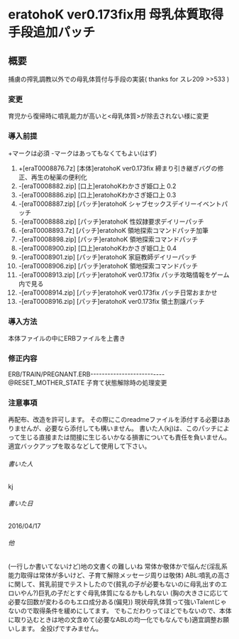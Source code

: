# eratohoK ver0.173fix用 母乳体質取得手段追加パッチ
## 概要
捕虜の搾乳調教以外での母乳体質付与手段の実装( thanks for スレ209 >>533 )

### 変更
育児から復帰時に噴乳能力が高いと<母乳体質>が除去されない様に変更

### 導入前提  
 +マークは必須 -マークはあってもなくてもよい(はず)
1.	+[eraT0008876.7z]	[本体]eratohoK ver0.173fix 締まり引き継ぎバグの修正、再生の秘薬の便利化  
2.	-[eraT0008882.zip]	[口上]eratohoKわかさぎ姫口上 0.2  
3.	-[eraT0008886.zip]	[口上]eratohoKわかさぎ姫口上 0.3  
4.	-[eraT0008887.zip]	[パッチ]eratohoK シャブセックスデイリーイベントパッチ  
5.	-[eraT0008888.zip]	[パッチ]eratohoK 性奴隷要求デイリーパッチ  
6.	-[eraT0008893.7z]	[パッチ]eratohoK 領地探索コマンドパッチ加筆  
7.	-[eraT0008898.zip]	[パッチ]eratohoK 領地探索コマンドパッチ  
8.	-[eraT0008900.zip]	[口上]eratohoKわかさぎ姫口上 0.4  
9.	-[eraT0008901.zip]	[パッチ]eratohoK 家庭教師デイリーパッチ  
10.	-[eraT0008906.zip]	[パッチ]eratohoK 領地探索コマンドパッチ  
11.	-[eraT0008913.zip]	[パッチ]eratohoK ver0.173fix パッチ攻略情報をゲーム内で見る  
12.	-[eraT0008914.zip]	[パッチ]eratohoK ver0.173fix パッチ日常おまかせ  
13.	-[eraT0008916.zip]	[パッチ]eratohoK ver0.173fix 領土割譲パッチ  

### 導入方法
本体ファイルの中にERBファイルを上書き

### 修正内容
ERB/TRAIN/PREGNANT.ERB--------------------------@RESET_MOTHER_STATE 子育て状態解除時の処理変更


### 注意事項
再配布、改造を許可します。
その際にこのreadmeファイルを添付する必要はありませんが、必要なら添付しても構いません。
書いた人(kj)は、このパッチによって生じる直接または間接に生じるいかなる損害についても責任を負いません。
適宜バックアップを取るなどして使用して下さい。

###### 書いた人
kj
###### 書いた日
2016/04/17

###### 他
(一行しか書いてないけど)地の文書くの難しいね 常体か敬体かで悩んだ(淫乱系能力取得は常体が多いけど、子育て解除メッセージ周りは敬体)
ABL:噴乳の高さに関して、貧乳前提でテストしたので(貧乳の子が必要もないのに母乳出すのエロいやん?)巨乳の子だとすぐ母乳体質になるかもしれない
(胸の大きさに応じて必要な回数が変わるのもエロ成分ある(偏見))
現状母乳体質って強いTalentじゃないので取得条件を緩めにしてます。
でもこだわりってほどでもないので、本体に取り込むときは地の文含めて(必要なABLの均一化でもなんでも)適宜調整お願いします。
全投げですみません。
